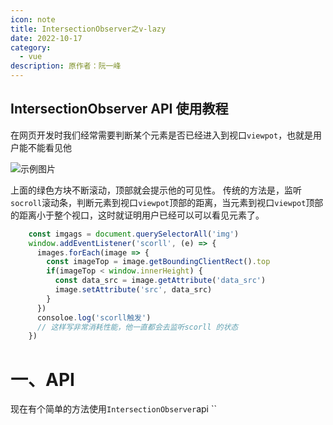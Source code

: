 ```yaml
---
icon: note
title: IntersectionObserver之v-lazy
date: 2022-10-17
category:
  - vue
description: 原作者：阮一峰
---
```


## IntersectionObserver API 使用教程
在网页开发时我们经常需要判断某个元素是否已经进入到视口`viewpot`，也就是用户能不能看见他

![示例图片](https://www.ruanyifeng.com/blogimg/asset/2016/bg2016110201.gif)

上面的绿色方块不断滚动，顶部就会提示他的可见性。
传统的方法是，监听`socroll`滚动条，判断元素到视口`viewpot`顶部的距离，当元素到视口`viewpot`顶部的距离小于整个视口，这时就证明用户已经可以可以看见元素了。
```javascript
    const imgags = document.querySelectorAll('img')
    window.addEventListener('scorll', (e) => {
      images.forEach(image => {
        const imageTop = image.getBoundingClientRect().top
        if(imageTop < window.innerHeight) {
          const data_src = image.getAttribute('data_src')
          image.setAttribute('src', data_src)
        }
      })
      consoloe.log('scorll触发')
      // 这样写非常消耗性能，他一直都会去监听scorll 的状态
    })
```

# 一、API
现在有个简单的方法使用`IntersectionObserver`api
``